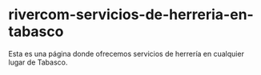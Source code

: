 # rivercom-servicios-de-herreria-en-tabasco
Esta es una página donde ofrecemos servicios de herrería en cualquier lugar de Tabasco.
